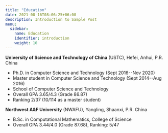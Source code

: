 ```yaml
---
title: "Education"
date: 2021-08-16T08:06:25+06:00
description: Introduction to Sample Post
menu:
  sidebar:
    name: Education
    identifier: introduction
    weight: 10
---
```


<!--
Greeting! This is an introduction post. This post tests the followings:

- Hero image is in the same directory as the post.
- This post should be at top of the sidebar.
- Post author should be the same as specified in `author.yaml` file.
-->


**University of Science and Technology of China** (USTC), Hefei, Anhui, P.R. China

- Ph.D. in Computer Science and Technology (Sept 2016--Nov 2020)
- Master student in Computer Science and Technology (Sept 2014--Aug 2016)
- School of Computer Science and Technology
- Overall GPA 3.65/4.3 (Grade 86.87)
- Ranking 2/37 (10/114 as a master student)
<!--
- Overall GPA 3.65 (Grade 86.87), Ranking 2/37 (10/114 as a master student)
-->

<!--
**Texas A&M University**, College Station, TX, United States

- Visiting Research Student (Nov 2018 - Apr 2019)
- Data Analytics at Texas A&M (DATA) Lab
- Department of Computer Science and Engineering
- Research on utilizing ensemble learning in neural architecture search
-->

**Northwest A&F University** (NWAFU), Yangling, Shaanxi, P.R. China

- B.Sc. in Computational Mathematics, College of Science
- Overall GPA 3.44/4.0 (Grade 87.68), Ranking: 5/47

